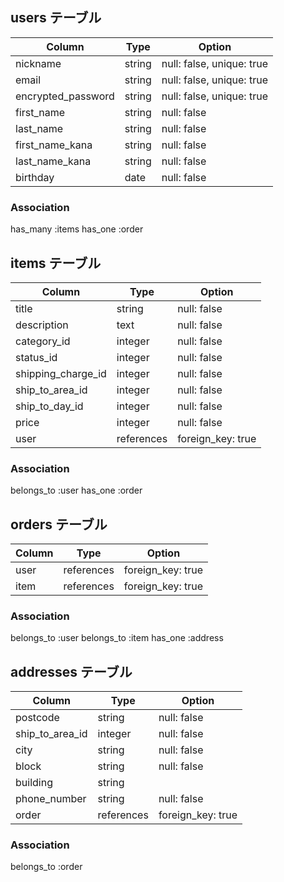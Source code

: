 ## users テーブル

| Column             | Type   | Option                    |
| ------------------ | ------ | ------------------------- |
| nickname           | string | null: false, unique: true |
| email              | string | null: false, unique: true |
| encrypted_password | string | null: false, unique: true |
| first_name         | string | null: false               |
| last_name          | string | null: false               |
| first_name_kana    | string | null: false               |
| last_name_kana     | string | null: false               |
| birthday           | date   | null: false               |

### Association
has_many :items
has_one :order

## items テーブル

| Column             | Type       | Option            |
| ------------------ | ---------- | ----------------- |
| title              | string     | null: false       |
| description        | text       | null: false       |
| category_id        | integer    | null: false       |
| status_id          | integer    | null: false       |
| shipping_charge_id | integer    | null: false       |
| ship_to_area_id    | integer    | null: false       |
| ship_to_day_id     | integer    | null: false       |
| price              | integer    | null: false       |
| user               | references | foreign_key: true |

### Association
belongs_to :user
has_one :order


## orders テーブル

| Column | Type       | Option            |
| ------ | ---------- | ----------------- |
| user   | references | foreign_key: true |
| item   | references | foreign_key: true |

### Association
belongs_to :user
belongs_to :item
has_one :address

## addresses テーブル

| Column          | Type       | Option            |
| --------------- | ---------- | ----------------- |
| postcode        | string     | null: false       |
| ship_to_area_id | integer    | null: false       |
| city            | string     | null: false       |
| block           | string     | null: false       |
| building        | string     |                   |
| phone_number    | string     | null: false       |
| order           | references | foreign_key: true |


### Association
belongs_to :order